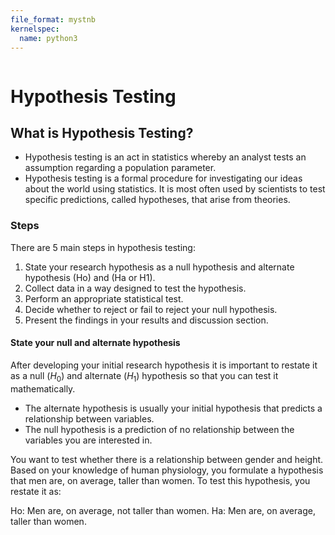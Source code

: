 ```yaml
---
file_format: mystnb
kernelspec:
  name: python3
---
```


```{title} What is hypothesis testing?
```

# Hypothesis Testing

## What is Hypothesis Testing?
- Hypothesis testing is an act in statistics whereby an analyst tests an assumption regarding a population parameter.
- Hypothesis testing is a formal procedure for investigating our ideas about the world using statistics. It is most
  often used by scientists to test specific predictions, called hypotheses, that arise from theories.


### Steps

There are 5 main steps in hypothesis testing:

1. State your research hypothesis as a null hypothesis and alternate hypothesis (Ho) and (Ha or H1).
2. Collect data in a way designed to test the hypothesis.
3. Perform an appropriate statistical test.
4. Decide whether to reject or fail to reject your null hypothesis.
5. Present the findings in your results and discussion section.

#### State your null and alternate hypothesis
After developing your initial research hypothesis it is important to restate it as a null ($H_0$) and alternate ($H_1$)
hypothesis so that you can test it mathematically.

- The alternate hypothesis is usually your initial hypothesis that predicts a relationship between variables.
- The null hypothesis is a prediction of no relationship between the variables you are interested in.

You want to test whether there is a relationship between gender and height. Based on your knowledge of human physiology,
you formulate a hypothesis that men are, on average, taller than women. To test this hypothesis, you restate it as:

Ho: Men are, on average, not taller than women.
Ha: Men are, on average, taller than women.
